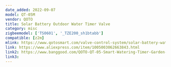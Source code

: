 ```yaml
---
date_added: 2022-09-07
model: QT-05M
vendor: QOTO
title: Solar Battery Outdoor Water Timer Valve
category: misc
zigbeemodel: ['TS0601', '_TZE200_sh1btabb']
compatible: [z2m]
mlink: https://www.qotosmart.com/valve-control-system/solar-battery-water-timer/outdoor-water-timer.html
link: https://www.aliexpress.com/item/1005003062663843.html
link2: https://www.banggood.com/QOTO-QT-05-Smart-Watering-Timer-Garden-Irrigation-Wifi-Controller-Automatic-Hose-Timer-IP66-Waterproof-Sprinkler-Faucet-Digital-Watering-Timer-p-1881779.html
link3: 
---
```

